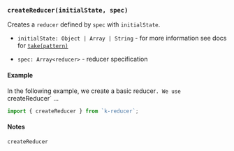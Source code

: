 ### `createReducer(initialState, spec)`

Creates a `reducer` defined by `spec` with `initialState`.

- `initialState: Object | Array | String` - for more information see docs for [`take(pattern)`](#takepattern)

- `spec: Array<reducer>` - reducer specification

#### Example

In the following example, we create a basic reducer`. We use `createReducer` ...

```javascript
import { createReducer } from `k-reducer`;

```

#### Notes

`createReducer`